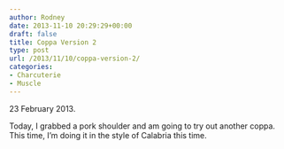 ```yaml
---
author: Rodney
date: 2013-11-10 20:29:29+00:00
draft: false
title: Coppa Version 2
type: post
url: /2013/11/10/coppa-version-2/
categories:
- Charcuterie
- Muscle
---
```


23 February 2013.

Today, I grabbed a pork shoulder and am going to try out another coppa. This time, I’m doing it in the style of Calabria this time.
